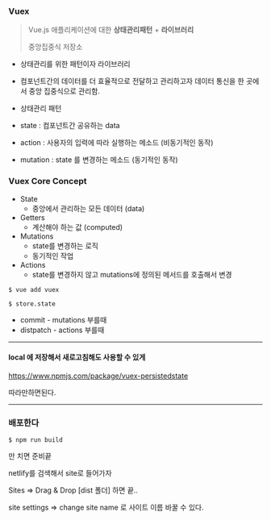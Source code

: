 ### Vuex

> Vue.js 애플리케이션에 대한 **상태관리패턴** + **라이브러리**
>
> 중앙집중식 저장소



* 상태관리를 위한 패턴이자 라이브러리
* 컴포넌트간의 데이터를 더 효율적으로 전달하고 관리하고자 데이터 통신을 한 곳에서 중앙 집중식으로 관리함.



* 상태관리 패턴
* state : 컴포넌트간 공유하는 data
* action : 사용자의 입력에 따라 실행하는 메소드 (비동기적인 동작)
* mutation : state 를 변경하는 메소드 (동기적인 동작)



### Vuex Core Concept

* State
  * 중앙에서 관리하는 모든 데이터 (data)
* Getters
  * 계산해야 하는 값 (computed)
* Mutations
  * state를 변경하는 로직
  * 동기적인 작업
* Actions
  * state를 변경하지 않고 mutations에 정의된 메서드를 호출해서 변경



`$ vue add vuex`

`$ store.state`

* commit - mutations 부를때
* distpatch - actions 부를때



___

#### local 에 저장해서 새로고침해도 사용할 수 있게

https://www.npmjs.com/package/vuex-persistedstate



따라만하면된다.

___

### 배포한다

`$ npm run build`

만 치면 준비끝



netlify를 검색해서 site로 들어가자

Sites => Drag & Drop [dist 폴더] 하면 끝..



site settings => change site name 로 사이트 이름 바꿀 수 있다.